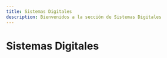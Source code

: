 ```yaml
---
title: Sistemas Digitales
description: Bienvenidos a la sección de Sistemas Digitales
---
```


# Sistemas Digitales